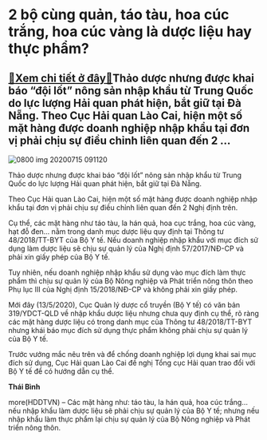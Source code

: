 2 bộ cùng quản, táo tàu, hoa cúc trắng, hoa cúc vàng là dược liệu hay thực phẩm?
================================================================================

[:gift:Xem chi tiết ở đây:gift:](https://hddtvn.com/2-bo-cung-quan-tao-tau-hoa-cuc-trang-hoa-cuc-vang-la-duoc-lieu-hay-thuc-pham/)Thảo dược nhưng được khai báo “đội lốt” nông sản nhập khẩu từ Trung Quốc do lực lượng Hải quan phát hiện, bắt giữ tại Đà Nẵng. Theo Cục Hải quan Lào Cai, hiện một số mặt hàng được doanh nghiệp nhập khẩu tại đơn vị phải chịu sự điều chỉnh liên quan đến 2 …
---------------------------------------------------------------------------------------------------------------------------------------------------------------------------------------------------------------------------------------------------------------





![0800 img 20200715 091120](https://haiquanonline.com.vn/stores/news_dataimages/binhht/072020/15/10/in_article/0800_IMG_20200715_091120.jpg?rt=20200813101651 "undefined")


Thảo dược nhưng được khai báo “đội lốt” nông sản nhập khẩu từ Trung Quốc do lực lượng Hải quan phát hiện, bắt giữ tại Đà Nẵng.



Theo Cục Hải quan Lào Cai, hiện một số mặt hàng được doanh nghiệp nhập khẩu tại đơn vị phải chịu sự điều chỉnh liên quan đến 2 Nghị định trên.


Cụ thể, các mặt hàng như táo tàu, la hán quả, hoa cục trắng, hoa cúc vàng, hạt đỗ đen… nằm trong danh mục dược liệu quy định tại Thông tư 48/2018/TT-BYT của Bộ Y tế. Nếu doanh nghiệp nhập khẩu với mục đích sử dụng làm dược liệu sẽ chịu sự quản lý của Nghị định 57/2017/NĐ-CP và phải xin giấy phép của Bộ Y tế.


Tuy nhiên, nếu doanh nghiệp nhập khẩu sử dụng vào mục đích làm thực phẩm thì chịu sự quản lý của Bộ Nông nghiệp và Phát triển nông thôn theo Phụ lục III của Nghị định 15/2018/NĐ-CP và không phải xin giấy phép.


Mới đây (13/5/2020), Cục Quản lý dược cổ truyền (Bộ Y tế) có văn bản 319/YDCT-QLD về nhập khẩu dược liệu nhưng chưa quy định cụ thể, rõ ràng các mặt hàng dược liệu có trong danh mục của Thông tư 48/2018/TT-BYT nhưng khái báo mục đích sử dụng thực phẩm không phải chịu sự quản lý của Bộ Y tế.


Trước vướng mắc nêu trên và để chống doanh nghiệp lợi dụng khai sai mục đích sử dụng, Cục Hải quan Lào Cai đề nghị Tổng cục Hải quan trao đổi với Bộ Y tế để có hướng dẫn cụ thể.




**Thái Bình**



more(HDDTVN) – Các mặt hàng như: táo tàu, la hán quả, hoa cúc trắng… nếu nhập khẩu làm dược liệu sẽ phải chịu sự quản lý của Bộ Y tế; nhưng nếu nhập khẩu làm thực phẩm lại chịu sự quản lý của Bộ Nông nghiệp và Phát triển nông thôn.

